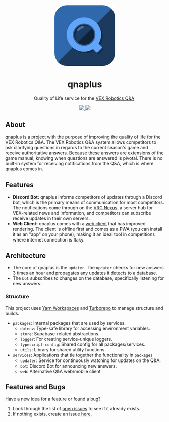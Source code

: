 
 <div align="center">
    <img src="./assets/qnaplus.png">
    <h1>qnaplus</h1>
    <p>Quality of Life service for the <a href="https://www.robotevents.com/V5RC/2024-2025/QA/">VEX Robotics Q&A</a>.
    </p>
    <a href="https://github.com/qnaplus/qnaplus/stargazers">
        <img src="https://img.shields.io/github/stars/qnaplus/qnaplus?color=577BB5&labelColor=1A1B26&style=for-the-badge">
    </a>
    <a href="../LICENSE.md">
        <img src="https://img.shields.io/github/license/qnaplus/qnaplus?color=C0CAF5&labelColor=1A1B26&style=for-the-badge">
    </a>
</div>

## About

qnaplus is a project with the purpose of improving the quality of life for the VEX Robotics Q&A. The VEX Robotics Q&A system allows competitors to ask clarifying questions in regards to the current season's game and receive authoritative answers. Because these answers are extensions of the game manual, knowing when questions are answered is pivotal. There is no built-in system for receiving notifications from the Q&A, which is where qnaplus comes in.

## Features
- **Discord Bot:** qnaplus informs competitors of updates through a Discord bot, which is the primary means of communication for most competitors. The notifications come through on the [VRC Nexus](https://discord.gg/2SNGQXuQCs), a server hub for VEX-related news and information, and competitors can subscribe receive updates in their own servers.
- **Web Client:** qnaplus comes with a [web client](https://qnaplus.pages.dev) that has improved rendering. The client is offline first and comes as a PWA (you can install it as an "app" on your phone), making it an ideal tool in competitions where internet connection is flaky.

## Architecture

- The core of qnaplus is the `updater`. The `updater` checks for new answers 3 times an hour and propagates any updates it detects to a database.
- The `bot` subscribes to changes on the database, specifically listening for new answers.


### Structure

This project uses [Yarn Workspaces](https://yarnpkg.com/features/workspaces) and [Turborepo](https://turbo.build/repo/docs) to manage structure and builds.

- `packages`: Internal packages that are used by services.
  - `dotenv`: Type-safe library for accessing environment variables.
  - `store`: Supabase-related abstractions.
  - `logger`: For creating service-unique loggers.
  - `typescript-config`: Shared config for all packages/services.
  - `utils`: Library for shared utility functions.
- `services`: Applications that tie together the functionality in `packages`
  - `updater`: Service for continuously watching for updates on the Q&A.
  - `bot`: Discord Bot for announcing new answers.
  - `web`: Alternative Q&A web/mobile client

## Features and Bugs

Have a new idea for a feature or found a bug? 
1. Look through the list of [open issues](https://github.com/qnaplus/qnaplus/issues) to see if it already exists.
2. If nothing exists, create an issue [here](https://github.com/qnaplus/qnaplus/issues/new).
